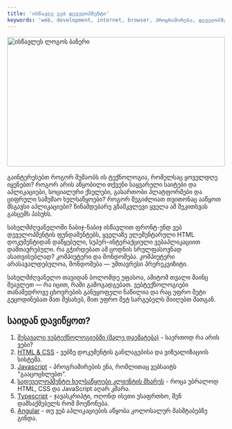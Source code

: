 ```yaml
---
title: 'ისწავლე ვებ დეველოპმენტი'
keywords: 'web, development, internet, browser, პროგრამირება, დეველოპმენტი, ვებ დეველოპმენტიმ ჯავასკრიპტი, HTML, CSS, TypeScript, Angular'
---
```


<img style="width: 100%; height: 300px; object-fit: cover; margin: 1rem auto; display: block" src="/assets/images/banner.jpg" alt="ისწავლეს ლოგოს ბანერი">

გაინტერესებთ როგორ მუშაობს ის ტექნოლოგია, რომელსაც ყოველდღე იყენებთ?
როგორ არის აწყობილი თქვენი საყვარელი საიტები და აპლიკაციები, სოციალური ქსელები, გასართობი პლატფორმები და ციფრული სამუშაო ხელსაწყოები?
როგორ შეგიძლიათ თვითონაც ააწყოთ მსგავსი აპლიკაციები?
წინამდებარე გზამკვლევი ყველა ამ შეკითხვას გასცემს პასუხს.

სახელმძღვანელოში ნაბიჯ-ნაბიჯ ისწავლით ფრონტ-ენდ ვებ დეველოპმენტის ფუნდამენტებს,
ყველაზე ელემენტარული HTML დოკუმენტიდან დაწყებული, სუპერ-ინტერაქციული ვებაპლიკაციით დამთავრებული.
რა გჭირდებათ ამ ცოდნის სრულფასოვნად ასათვისებლად? კომპიუტერი და მონდომება.
კომპიუტერი არასავალდებულოა, მონდომება — უმთავრესი პრერეკვიზიტი.

სახელმძღვანელო თავიდან ბოლომდე უფასოა, ამიტომ თვალი მაინც შეავლეთ — რა იცით, რაში გამოგადგებათ.
ვებტექნოლოგიები თანამედროვე ცხოვრების განუყოფელი ნაწილია და რაც უფრო მეტი გეცოდინებათ მათ შესახებ,
მით უფრო მეტ სარგებელს მიიღებთ მათგან.

## საიდან დავიწყოთ?

1. [შესავალი ვებტექნოლოგიებში (მალე დაემატება)](#) - საერთოდ რა არის ვები?
1. [HTML & CSS](/doc/guides/html-css) - ვებზე დოკუმენტის განლაგებისა და ვიზუალიზაციის სისტემა.
1. [Javascript](/doc/guides/javascript) - პროგრამირების ენა, რომლითაც ვებსაიტს "გააცოცხლებთ".
1. [სადეველოპმენტო ხელსაწყოები კლიენტის მხარეს](doc/guides/client-side-tools) - როცა უბრალოდ HTML, CSS და JavaScript აღარ კმარა.
1. [Typescript](/doc/guides/typescript) - ჯავასკრიპტი, ოღონდ ისეთი უსაფრთხო, შენ დამსაქმებელს რომ მოეწონება.
1. [Angular](/doc/guides/angular) - თუ ვებ აპლიკაციების აწყობა კოლოსალურ მასშტაბებზე გინდა.

